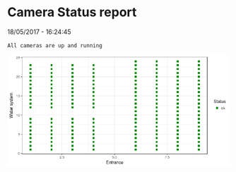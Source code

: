 Camera Status report
================
18/05/2017 - 16:24:45

    All cameras are up and running

![](camreport_files/figure-markdown_github/unnamed-chunk-2-1.png)
